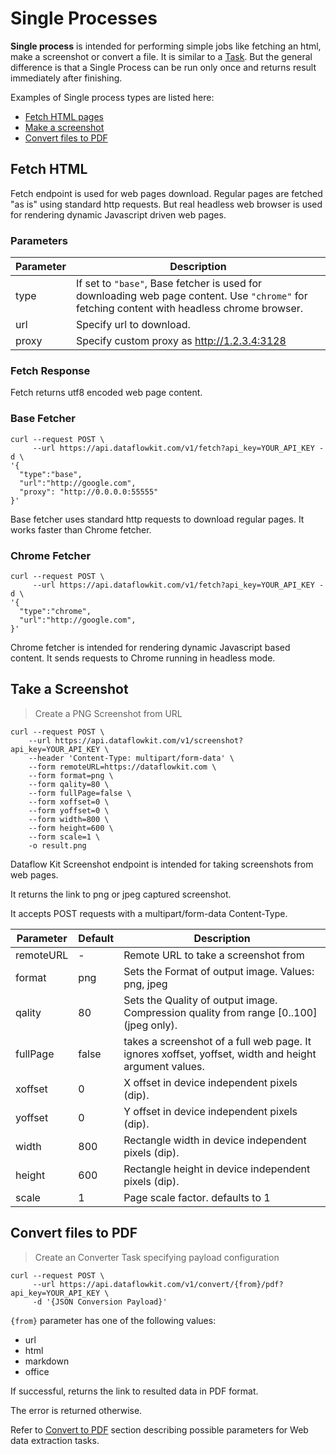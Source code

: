 # Single Processes

<strong>Single process</strong> is intended for performing simple jobs like fetching an html, make a screenshot or convert a file. It is similar to a [Task](#tasks-amp-processes). But the general difference is that a Single Process can be run only once and returns result immediately after finishing. 


Examples of Single process types are listed here:

- [Fetch HTML pages](#fetch-html)  
- [Make a screenshot](#take-a-screenshot)
- [Convert files to PDF](#convert-files-to-pdf)


## Fetch HTML

Fetch endpoint is used for web pages download. Regular pages are fetched "as is" using standard http requests. But real headless web browser is used for rendering dynamic Javascript driven web pages.

### Parameters

Parameter | Description
--------- | -----------
type | If set to <code>"base"</code>, Base fetcher is used for downloading web page content. Use <code>"chrome"</code> for fetching content with headless chrome browser. 
url | Specify url to download.
proxy | Specify custom proxy as http://1.2.3.4:3128


### Fetch Response
Fetch returns utf8 encoded web page content. 

### Base Fetcher

```shell
curl --request POST \
     --url https://api.dataflowkit.com/v1/fetch?api_key=YOUR_API_KEY -d \
'{
  "type":"base",
  "url":"http://google.com",
  "proxy": "http://0.0.0.0:55555"
}'
```

Base fetcher uses standard http requests to download regular pages. It works faster than Chrome fetcher. 

### Chrome Fetcher

```shell
curl --request POST \
     --url https://api.dataflowkit.com/v1/fetch?api_key=YOUR_API_KEY -d \
'{
  "type":"chrome",
  "url":"http://google.com",
}'
```

Chrome fetcher is intended for rendering dynamic Javascript based content. It sends requests to Chrome running in headless mode.



## Take a Screenshot

>Create a PNG Screenshot from URL

```shell 
curl --request POST \
    --url https://api.dataflowkit.com/v1/screenshot?api_key=YOUR_API_KEY \
    --header 'Content-Type: multipart/form-data' \
    --form remoteURL=https://dataflowkit.com \
    --form format=png \
    --form qality=80 \
    --form fullPage=false \
    --form xoffset=0 \
    --form yoffset=0 \
    --form width=800 \
    --form height=600 \
    --form scale=1 \
    -o result.png
```

Dataflow Kit Screenshot endpoint is intended for taking screenshots from web pages. 

It returns the link to png or jpeg captured screenshot. 

It accepts POST requests with a multipart/form-data Content-Type.

Parameter | Default | Description 
---------- | ----- | ----- 
remoteURL | - |Remote URL to take a screenshot from
format | png | Sets the Format of output image. Values: png, jpeg 
qality | 80 | Sets the Quality of output image. Compression quality from range \[0..100\] (jpeg only).
fullPage | false | takes a screenshot of a full web page. It ignores xoffset, yoffset, width and height argument values.
xoffset | 0 | X offset in device independent pixels (dip).
yoffset | 0 | Y offset in device independent pixels (dip).
width | 800 | Rectangle width in device independent pixels (dip). 
height | 600 | Rectangle height in device independent pixels (dip).
scale | 1 | Page scale factor. defaults to 1


## Convert files to PDF

>Create an Converter Task specifying payload configuration

```shell
curl --request POST \
     --url https://api.dataflowkit.com/v1/convert/{from}/pdf?api_key=YOUR_API_KEY \
     -d '{JSON Conversion Payload}'
```

<code>{from}</code> parameter has one of the following values: 

- url
- html
- markdown
- office


If successful, returns the link to resulted data in PDF format.

The error is returned otherwise.

<aside class="notice">Refer to <a href="#convert-to-pdf">Convert to PDF</a> section describing possible parameters for Web data extraction tasks.</aside>